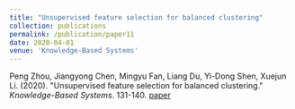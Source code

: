 ```yaml
---
title: "Unsupervised feature selection for balanced clustering"
collection: publications
permalink: /publication/paper11
date: 2020-04-01
venue: 'Knowledge-Based Systems'
---
```

Peng Zhou, Jiangyong Chen, Mingyu Fan, Liang Du, Yi-Dong Shen, Xuejun Li. (2020). &quot;Unsupervised feature selection for balanced clustering.&quot; <i>Knowledge-Based Systems</i>. 131-140. [paper](http://Doctor-Nobody.github.io/papers/kbs2020.pdf)